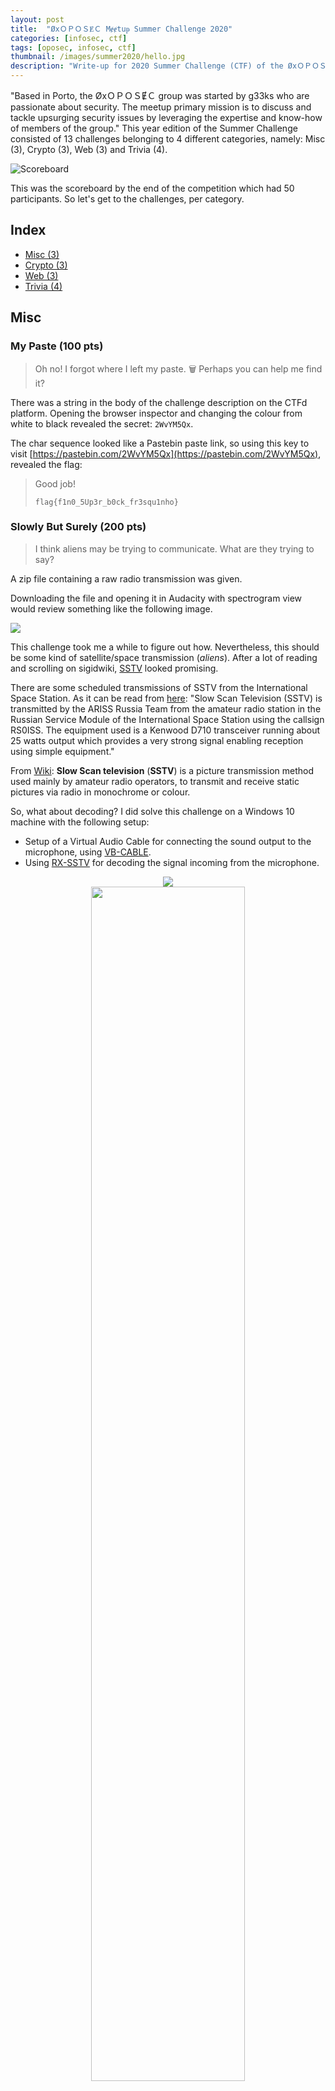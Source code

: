 ```yaml
---
layout: post
title:  "ØxＯＰＯＳɆＣ Mɇɇtuᵽ Summer Challenge 2020"
categories: [infosec, ctf]
tags: [oposec, infosec, ctf]
thumbnail: /images/summer2020/hello.jpg
description: "Write-up for 2020 Summer Challenge (CTF) of the ØxＯＰＯＳɆＣ Mɇɇtuᵽ"
---
```



"Based in Porto, the ØxＯＰＯＳɆＣ group was started by g33ks who are passionate about security. The meetup primary mission is to discuss and tackle upsurging security issues by leveraging the expertise and know-how of members of the group." This year edition of the Summer Challenge consisted of 13 challenges belonging to 4 different categories, namely: Misc (3), Crypto (3), Web (3) and Trivia (4).

<!--more-->

![Scoreboard](/images/summer2020/score.png)

This was the scoreboard by the end of the competition which had 50 participants. So let's get to the challenges, per category.

## Index

- [Misc (3)](#misc)
- [Crypto (3)](#crypto)
- [Web (3)](#web)
- [Trivia (4)](#trivia)

## Misc

### My Paste (100 pts)

> Oh no! I forgot where I left my paste.  🗑 Perhaps you can help me find it? 

There was a string in the body of the challenge description on the CTFd platform. Opening the browser inspector and changing the colour from white to black revealed the secret: `2WvYM5Qx`.

The char sequence looked like a Pastebin paste link, so using this key to visit [https://pastebin.com/2WvYM5Qx](https://pastebin.com/2WvYM5Qx), revealed the flag:

> Good job!
>
> `flag{f1n0_5Up3r_b0ck_fr3squ1nho}`

### Slowly But Surely (200 pts)

> I think aliens may be trying to communicate. What are they trying to say?

A zip file containing a raw radio transmission was given.

Downloading the file and opening it in Audacity with spectrogram view would review something like the following image.

![](/images/summer2020/spectogram.png)

This challenge took me a while to figure out how. Nevertheless, this should be some kind of satellite/space transmission (*aliens*). After a lot of reading and scrolling on sigidwiki, [SSTV](https://www.sigidwiki.com/wiki/Slow-Scan_Television_(SSTV)) looked promising. 

There are some scheduled transmissions of SSTV from the International Space Station. As it can be read from [here](https://amsat-uk.org/beginners/iss-sstv/): "Slow Scan Television (SSTV) is transmitted by the ARISS Russia Team from the amateur radio station in the Russian Service Module of the International Space Station using the callsign RS0ISS. The equipment used is a Kenwood D710 transceiver running about 25 watts output which provides a very strong signal enabling reception using simple equipment."

From [Wiki](https://en.wikipedia.org/wiki/Slow-scan_television): **Slow Scan television** (**SSTV**) is a picture transmission method used mainly by amateur radio operators, to transmit and receive static pictures via radio in monochrome or colour.

So, what about decoding? I did solve this challenge on a Windows 10 machine with the following setup: 
- Setup of a Virtual Audio Cable for connecting the sound output to the microphone, using [VB-CABLE](https://vb-audio.com/Cable/).
- Using [RX-SSTV](http://users.belgacom.net/hamradio/rxsstv.htm) for decoding the signal incoming from the microphone.

<div class="row" style="text-align:center">
  <div class="column">
    <img src="/images/summer2020/setup.png">
  </div>
  <div class="column">
    <img style="width: 70%;" src="/images/summer2020/result.png">
  </div>
</div>

**Answer**: `flag{s4rD1nha_no_P4o}`

### Run (300 pts)

<img style="width: 50%;" src="/images/summer2020/run.png">

This was, for me, one of the most demanding challenges in the whole CTF (and the last to be solved). Since it is an image, all I could think about was around steganography, however, after playing around with all the typical culprits, no luck. All the time, the name of the file, `run.png`, seemed like a hint but not very helpful.

Only three days later (as you can see by the scoreboard), I finally managed it thanks to my friend and PhD supervisor [Hugo](http://hugosereno.eu/), that with his *in-depth* knowledge of esoteric programming languages, mentioned that it could be Piet.

From [Wiki](https://en.wikipedia.org/wiki/Esoteric_programming_language#Piet): "Piet is a language designed by David Morgan-Mar, whose programs are bitmaps that look like abstract art. The compilation is guided by a `pointer` that moves around the image, from one continuous coloured region to the next. Procedures are carried through when the pointer exits a region."

A quick search revealed an online [npiet interpreter](https://www.bertnase.de/npiet/npiet-execute.php). Upload the image, *run*, and we get the flag.

![piet](/images/summer2020/piet.png)

**Answer**: `flag{S4L4dA_d3-P0lV0}`

## Crypto 

### Knock Knock (100 pts)

>  21311122 { 32114415454342344315 }

This challenge was a weird one. By guessing that this sequence corresponded to a formated `flag{<stuff>}`, I fired up Excel and started matching numbers and letters to see if any pattern appeared.

<img style="width:100px" src="/images/summer2020/excel.png">

A pattern made itself visible, with each letter, following the alphabet order, being associated with a two-digit number. After some trial and error, it was found out that the first digit went from 1 to 5 and the second digit also from 1 and 5. The letters marked in yellow correspond to the word `flag` since that was the only knowledge at the beginning of this solution.

Later on, [Miguel](https://miguelpduarte.me/) told me that this was indeed a known way of cypher messages knonw as [Tap Code](https://en.wikipedia.org/wiki/Tap_code). There's an [online decoder](https://www.boxentriq.com/code-breaking/tap-code) that was able to easily decyphered the message (just set the *code type* to numbers).

**Answer**: `flag{mateusrose}`

### Pancetta (200 pts)

> ```
`S`ome`th`in`g` `i`s `hi`dden w`it`hin this `m`essag`e`. 
When y`o`u find it, ma`k`e `su`re `t`o wr`a`p `i`t i`n` `c`u`rly` `b`ra`ces`,
p`rep`en`d` `’f`la`g’` `t`o i`t,` `t`he`n` `su`bm`it` `i`t!
```

Filtering out only the letters within quotation marks did not help at all.
```
Sthgihiitmeoksutaincrlybcesrepdfgtttnsuiti
```

Reading more about common cyphers, and the challenge name something popped out: [Pancetta](https://www.merriam-webster.com/dictionary/pancetta) is unsmoked **bacon** used especially in Italian cuisine. 

So this could be a [Baconian cypher](https://en.wikipedia.org/wiki/Bacon%27s_cipher), "a method of message encoding devised by Francis Bacon in 1605. *A message is concealed in the presentation of text, rather than its content*."

Typically Baconian cyphers have two symbols, so the next move was to translate the above message into something binary. By replacing the letters in quotation marks by `A`s and the others by `B`s, this was the result:

```
ABBBAABBA AB AABBBB BAABBB BBBB ABBBBBAB BBBB BAB BBBB BBB BBAB AABB AB BBAB AB BA ABAAA ABBAAAB BAAABBA AABBAA ABBAA ABBA AABBAA AB!
``` 

Using Cyberchef to decipher the message did result in something: `SUNDAECARAMELO????????`. By following the text instructions, we got the flag.

**Answer**: `flag{SUNDAECARAMELO}`

### Streamside (300 pts)

> No one will give you the flag this time. You will find it out by yourself. Take your time. https://streamside.example.com

A webpage was given with an input box for the flag. By playing around a bit, and guessing that the flag started by the word `flag`, it was observable that requests with correct letters did take longer to the response. This point towards a timing attack. Making a quick and dirty [Python script](/assets/summer2020/streamside.py) did the job (seeing what letters took longer to answer).

**Answer**: `flag{c4l1Po_de_l1M4o}`

## Web

### Passive-Aggressive Flask (100 pts)

> I can give you a flag, but you'll have to be nice. Remember to say it LOUD, so I can hear you. https://passiveaggressive.example.com  

A webpage was given with the following content:
```html
Not so fast. 
You think you can just boss me around? 😠 
Be *polite*!    
```

After searching a bit, this reminded me of a challenge at [Pixels Camp 2020 Quiz Qualifiers](https://blog.pixels.camp/the-quiz-challenges-37ec6036a1fd?gi=f147b18ca741).

The challenge consisted of sending a non-standard HTTP request to the server, namely defining the method as `PLEASE` instead of, e.g., `GET`. This would give us the flag.

![please](/images/summer2020/please.png)

**Answer**: `flag{g4spach0_n0_t4ch0}`

### 2020 (200 pts)

> Just represent the number 2020. Easy, right? No digits allowed. https://2020.example.com

The web page had the following content, followed by an input box.

```html
Hello.

Here, you can execute JavaScript code which only contains [a-z().].
```

So this was a revamp from a previous ØxＯＰＯＳɆＣ Mɇɇtuᵽ monthly challenge (and from [HarekazeCTF](https://ctftime.org/writeup/15376)), where you have to craft an output using only a subset of Javascript valid chars. And, per the [available source code](/assets/summer2020/server.js), it should have less than 300 chars.

My solution was the following:
```javascript
eval.name.repeat(eval.name.link().link().link().link().link().link().link().link().link().link().link().link().link().link().link().link().link().link().link().link().strike().length).concat(eval.name).concat(eval.name).concat(eval.name).concat(eval.name).length
```

**Answer**: `flag{B0L4_d3_berlim}`

### Extensible Risky Language (300 pts)

> Your flag is securely stored in `/etc/passwd`. https://risky.example.com Go get it!

The webpage was a generic bootstrap page with a search box for *shoe size*. By analysing the requests made by the search box we could see the following payload:

```xml
xml: "<stock><size>12</size></stock>"
```

Taking into account that the request form data is specified as XML, this probably is an issue related to [XML External Entity (XXE) Processing](https://owasp.org/www-community/vulnerabilities/XML_External_Entity_(XXE)_Processing).

By modifying the request to get the contents of `/etc/passwd` we get the flag.

```xml
<!DOCTYPE a [  
<!ELEMENT a ANY>
<!ENTITY xxe SYSTEM "file:///etc/passwd">]>
<stock><size>&xxe;</size></stock>
```

![xml](/images/summer2020/xml.png)

**Answer**: `flag{g3lat1na_r0y4l_m0raNg0}`

## Trivia

### The Temper Trap (50 pts)

> What HTTP header can be used by a web server to indicate the web browser to save the response into a file, instead of rendering it? Note: enter the name of the header only, no values.

From [MDN web docs](https://developer.mozilla.org/en-US/docs/Web/HTTP/Headers/Content-Disposition): "In a regular HTTP response, the `Content-Disposition` response header is a header indicating if the content is expected to be displayed inline in the browser, that is, as a Web page or as part of a Web page, or as an attachment, that is downloaded and saved locally."

**Answer**: `Content-Disposition`

### Assembly (75 pts)

> What is the Wi-Fi password used in the parliament of Portugal? (Assembleia da República)

This was a known case in Portugal were some news channel captured a ~~weak~~ password displayed amongst the seats of the Portuguese parliament.

![ar-pass](/images/summer2020/ARpass.jpg)

**Answer**: `a123b123a1`.

### Thousands (100 pts)

> You wanted to handle a ton of connections, so I was born.

After some trial and error, nginx was the solution.

**Answer**: `nginx`

### Curiosity (150 pts)

> A story of The Mentor.

*The Mentor* is one of the most cited names in the history of hacking who wrote the essay *The Conscience of a Hacker* which became later known as the *The Hacker Manifesto*.

Per [Wikipedia](https://en.wikipedia.org/wiki/Hacker_Manifesto): "The Conscience of a Hacker (also known as The Hacker Manifesto) is a small essay written January 8, 1986 by a computer security hacker who went by the handle (or pseudonym) of The Mentor (born Loyd Blankenship), who belonged to the 2nd generation of hacker group Legion of Doom."

If you're curious, you can read the original article in the ezine [*Phrack*](http://phrack.org/issues/7/3.html) along with other good essays of the time.

**Answer**: `The Conscience of a Hacker`

## Wrap-up!

Another year, another fun Summer Challenge. This one with a lot of weird challenges and a pint of esoteric knowledge. Kudos to ØxＯＰＯＳɆＣ Mɇɇtuᵽ and the authors of the challenges! 

![welcome](/images/summer2020/hello-end.png)